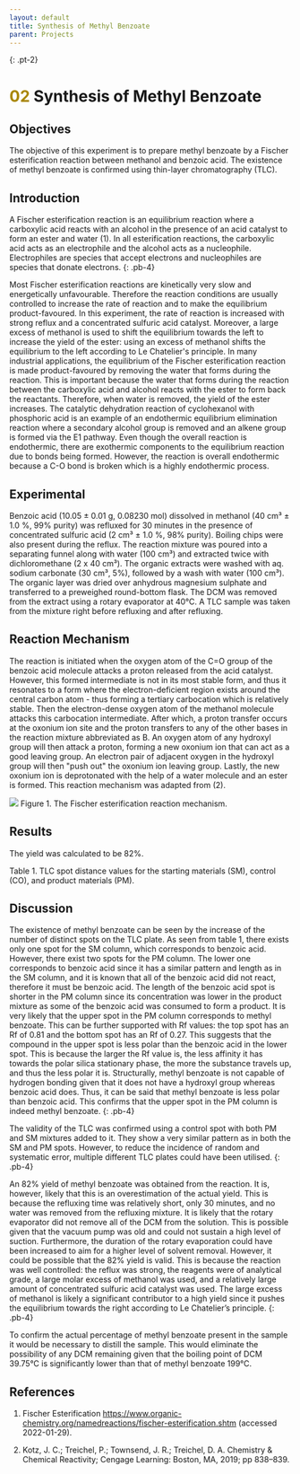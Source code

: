```yaml
---
layout: default
title: Synthesis of Methyl Benzoate
parent: Projects
---
```



{: .pt-2}
# <span style="color:#a98700">02</span> Synthesis of Methyl Benzoate

## Objectives

The objective of this experiment is to prepare methyl benzoate by a Fischer esterification reaction between methanol and benzoic acid. The existence of methyl benzoate is confirmed using thin-layer chromatography (TLC).

## Introduction

A Fischer esterification reaction is an equilibrium reaction where a carboxylic acid reacts with an alcohol in the presence of an acid catalyst to form an ester and water (1). In all esterification reactions, the carboxylic acid acts as an electrophile and the alcohol acts as  a nucleophile. Electrophiles are species that accept electrons and nucleophiles are species that donate electrons.
{: .pb-4}

Most Fischer esterification reactions are kinetically very slow and energetically unfavourable. Therefore the reaction conditions are usually controlled to increase the rate of reaction and to make the equilibrium product-favoured. In this experiment, the rate of reaction is increased with strong reflux and a concentrated sulfuric acid catalyst. Moreover, a large excess of methanol is used to shift the equilibrium towards the left to increase the yield of the ester: using an excess of methanol shifts the equilibrium to the left according to Le Chatelier's principle. In many industrial applications, the equilibrium of the Fischer esterification reaction is made product-favoured by removing the water that forms during the reaction. This is important because the water that forms during the reaction between the carboxylic acid and alcohol reacts with the ester to form back the reactants. Therefore, when water is removed, the yield of the ester increases.
The catalytic dehydration reaction of cyclohexanol with phosphoric acid is an example of an endothermic equilibrium elimination reaction where a secondary alcohol group is removed and an alkene group is formed via the E1 pathway. Even though the overall reaction is endothermic, there are exothermic components to the equilibrium reaction due to bonds being formed. However, the reaction is overall endothermic because a C-O bond is broken which is a highly endothermic process. 


## Experimental


Benzoic acid (10.05 ± 0.01 g, 0.08230 mol) dissolved in methanol (40 cm³ ± 1.0 %, 99% purity) was refluxed for 30 minutes in the presence of concentrated sulfuric acid (2 cm³ ± 1.0 %, 98% purity). Boiling chips were also present during the reflux. The reaction mixture was poured into a separating funnel along with water (100 cm³) and extracted twice with dichloromethane (2 x 40 cm³). The organic extracts were washed with aq. sodium carbonate (30 cm³, 5%), followed by a wash with water (100 cm³). The organic layer was dried over anhydrous magnesium sulphate and transferred to a preweighed round-bottom flask. The DCM was removed from the extract using a rotary evaporator at 40°C. A TLC sample was taken from the mixture right before refluxing and after refluxing.


## Reaction Mechanism


The reaction is initiated when the oxygen atom of the C=O group of the benzoic acid molecule attacks a proton released from the acid catalyst. However, this formed intermediate is not in its most stable form, and thus it resonates to a form where the electron-deficient region exists around the central carbon atom - thus forming a tertiary carbocation which is relatively stable. Then the electron-dense oxygen atom of the methanol molecule attacks this carbocation intermediate. After which, a proton transfer occurs at the oxonium ion site and the proton transfers to any of the other bases in the reaction mixture abbreviated as B. An oxygen atom of any hydroxyl group will then attack a proton, forming a new oxonium ion that can act as a good leaving group. An electron pair of adjacent oxygen in the hydroxyl group will then "push out" the oxonium ion leaving group. Lastly, the new oxonium ion is deprotonated with the help of a water molecule and an ester is formed. This reaction mechanism was adapted from (2).

![](/Lab/assets/images/Screen%20Shot%202022-08-06%20at%206.09.28%20PM.png)
Figure 1. The Fischer esterification reaction mechanism.

## Results

The yield was calculated to be 82%.

Table 1. TLC spot distance values for the starting materials (SM), control (CO), and product materials (PM).



## Discussion
 
The existence of methyl benzoate can be seen by the increase of the number of distinct spots on the TLC plate. As seen from table 1, there exists only one spot for the SM column, which corresponds to benzoic acid. However, there exist two spots for the PM column. The lower one corresponds to benzoic acid since it has a similar pattern and length as in the SM column, and it is known that all of the benzoic acid did not react, therefore it must be benzoic acid. The length of the benzoic acid spot is shorter in the PM column since its concentration was lower in the product mixture as some of the benzoic acid was consumed to form a product. It is very likely that the upper spot in the PM column corresponds to methyl benzoate. This can be further supported with Rf values: the top spot has an Rf of 0.81 and the bottom spot has an Rf of 0.27. This suggests that the compound in the upper spot is less polar than the benzoic acid in the lower spot. This is because the larger the Rf value is, the less affinity it has towards the polar silica stationary phase, the more the substance travels up, and thus the less polar it is. Structurally, methyl benzoate is not capable of hydrogen bonding given that it does not have a hydroxyl group whereas benzoic acid does. Thus, it can be said that methyl benzoate is less polar than benzoic acid. This confirms that the upper spot in the PM column is indeed methyl benzoate. 
{: .pb-4}

The validity of the TLC was confirmed using a control spot with both PM and SM mixtures added to it. They show a very similar pattern as in both the SM and PM spots. However, to reduce the incidence of random and systematic error, multiple different TLC plates could have been utilised.
{: .pb-4}
 

An 82% yield of methyl benzoate was obtained from the reaction. It is, however, likely that this is an overestimation of the actual yield. This is because the refluxing time was relatively short, only 30 minutes, and no water was removed from the refluxing mixture. It is likely that the rotary evaporator did not remove all of the DCM from the solution. This is possible given that the vacuum pump was old and could not sustain a high level of suction. Furthermore, the duration of the rotary evaporation could have been increased to aim for a higher level of solvent removal. However, it could be possible that the 82% yield is valid. This is because the reaction was well controlled: the reflux was strong, the reagents were of analytical grade, a large molar excess of methanol was used, and a relatively large amount of concentrated sulfuric acid catalyst was used. The large excess of methanol is likely a significant contributor to a high yield since it pushes the equilibrium towards the right according to Le Chatelier’s principle.
{: .pb-4}
 

To confirm the actual percentage of methyl benzoate present in the sample it would be necessary to distill the sample. This would eliminate the possibility of any DCM remaining given that the boiling point of DCM 39.75°C is significantly lower than that of methyl benzoate 199°C.
 
 
## References

1. Fischer Esterification https://www.organic-chemistry.org/namedreactions/fischer-esterification.shtm (accessed 2022-01-29).

1. Kotz, J. C.; Treichel, P.; Townsend, J. R.; Treichel, D. A. Chemistry & Chemical Reactivity; Cengage Learning: Boston, MA, 2019; pp 838–839.

